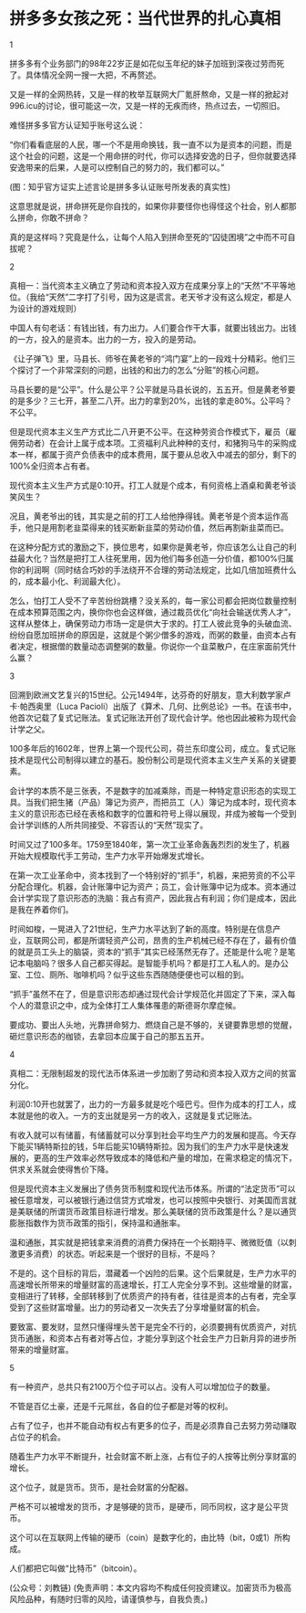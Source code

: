 # 拼多多女孩之死：当代世界的扎心真相

1

拼多多有个业务部门的98年22岁正是如花似玉年纪的妹子加班到深夜过劳而死了。具体情况全网一搜一大把，不再赘述。

又是一样的全网热转，又是一样的枚举互联网大厂氪肝熬命，又是一样的掀起对996.icu的讨论，很可能这一次，又是一样的无疾而终，热点过去，一切照旧。

难怪拼多多官方认证知乎账号这么说：

“你们看看底层的人民，哪一个不是用命换钱，我一直不以为是资本的问题，而是这个社会的问题，这是一个用命拼的时代，你可以选择安逸的日子，但你就要选择安逸带来的后果，人是可以控制自己的努力的，我们都可以。”

\(图：知乎官方证实上述言论是拼多多认证账号所发表的真实性\)

这意思就是说，拼命拼死是你自找的，如果你非要怪你也得怪这个社会，别人都那么拼命，你敢不拼命？

真的是这样吗？究竟是什么，让每个人陷入到拼命至死的“囚徒困境”之中而不可自拔呢？

2

真相一：当代资本主义确立了劳动和资本投入双方在成果分享上的“天然”不平等地位。（我给“天然”二字打了引号，因为这是谎言。老天爷才没有这么规定，都是人为设计的游戏规则）

中国人有句老话：有钱出钱，有力出力。人们要合作干大事，就要出钱出力。出钱的一方，投入的是资本。出力的一方，投入的是劳动。

《让子弹飞》里，马县长、师爷在黄老爷的“鸿门宴”上的一段戏十分精彩。他们三个探讨了一个非常深刻的问题，出钱的和出力的怎么“分赃”的核心问题。

马县长要的是“公平”。什么是公平？公平就是马县长说的，五五开。但是黄老爷要的是多少？三七开，甚至二八开。出力的拿到20%，出钱的拿走80%。公平吗？不公平。

但是现代资本主义生产方式比二八开更不公平。在这种劳资合作模式下，雇员（雇佣劳动者）在会计上属于成本项。工资福利凡此种种的支付，和猪狗马牛的采购成本一样，都属于资产负债表中的成本费用，属于要从总收入中减去的部分，剩下的100%全归资本占有者。

现代资本主义生产方式是0:10开。打工人就是个成本，有何资格上酒桌和黄老爷谈笑风生？

况且，黄老爷出的钱，其实是之前的打工人给他挣得钱。黄老爷是个资本运作高手，他只是用割老韭菜得来的钱买断新韭菜的劳动价值，然后再割新韭菜而已。

在这种分配方式的激励之下，换位思考，如果你是黄老爷，你应该怎么让自己的利益最大化？当然是把打工人往死里用，因为他们每多创造一分价值，都100%归属你的利润啊（同时结合巧妙的手法绕开不合理的劳动法规定，比如几倍加班费什么的，成本最小化、利润最大化）。

怎么，怕打工人受不了辛苦纷纷跳槽？没关系的，每一家公司都会把岗位数量控制在成本预算范围之内，换你你也会这样做，通过裁员优化“向社会输送优秀人才”，这样从整体上，确保劳动力市场一定是供大于求的。打工人彼此竞争的头破血流、纷纷自愿加班拼命的原因是，这就是个粥少僧多的游戏，而粥的数量，由资本占有者决定，根据僧的数量动态调整粥的数量。你说你一个韭菜散户，在庄家面前凭什么赢？

3

回溯到欧洲文艺复兴的15世纪。公元1494年，达芬奇的好朋友，意大利数学家卢卡·帕西奥里（Luca Pacioli）出版了《算术、几何、比例总论》一书。在该书中，他首次记载了复式记账法。复式记账法开创了现代会计学。他也因此被称为现代会计学之父。

100多年后的1602年，世界上第一个现代公司，荷兰东印度公司，成立。复式记账技术是现代公司制得以建立的基石。股份制公司是现代资本主义生产关系的关键要素。

会计学的本质不是三张表，不是数字的加减乘除，而是一种特定意识形态的实现工具。当我们把生猪（产品）簿记为资产，而把员工（人）簿记为成本时，现代资本主义的意识形态已经在表格和数字的位置和符号上得以展现，并成为被每一个受到会计学训练的人所共同接受、不容否认的“天然”现实了。

时间又过了100多年。1759至1840年，第一次工业革命轰轰烈烈的发生了，机器开始大规模取代手工劳动，生产力水平开始爆发式增长。

在第一次工业革命中，资本找到了一个特别好的“抓手”，机器，来把劳资的不公平分配合理化。机器，会计账簿中记为资产；员工，会计账簿中记为成本。资本通过会计学实现了意识形态的洗脑：我占有资产，因此我占有利润；你们是成本，因此是我在养着你们。

时间如梭，一晃进入了21世纪，生产力水平达到了新的高度。特别是在信息产业，互联网公司，都是所谓轻资产公司，昂贵的生产机械已经不存在了，最有价值的就是员工头上的脑袋，资本的“抓手”其实已经荡然无存了。还能是什么呢？是笔记本电脑吗？很多人自己都买得起。是智能手机吗？都是打工人私人的。是办公室、工位、厕所、咖啡机吗？似乎这些东西随随便便也可以租的到。

“抓手”虽然不在了，但是意识形态却通过现代会计学规范化并固定了下来，深入每个人的潜意识之中，成为全体打工人集体罹患的斯德哥尔摩症候。

要成功、要出人头地，光靠拼命努力、燃烧自己是不够的，关键要靠思想的觉醒，砸烂意识形态的枷锁，去拿回本应属于自己的那五五开。

4

真相二：无限制超发的现代法币体系进一步加剧了劳动和资本投入双方之间的贫富分化。

利润0:10开也就罢了，出力的一方最多就是吃个哑巴亏。但作为成本的打工人，成本就是他的收入。一方的支出就是另一方的收入，这就是复式记账法。

有收入就可以有储蓄，有储蓄就可以分享到社会平均生产力的发展和提高。今天存下能买1辆特斯拉的钱，5年后能买10辆特斯拉。因为我们的生产力水平是快速发展的，更高的生产效率必然导致成本的降低和产量的增加，在需求稳定的情况下，供求关系就会使得售价下降。

但是现代资本主义发展出了债务货币制度和现代法币体系。所谓的“法定货币”可以被任意增发，可以被银行通过信贷方式增发，也可以按照中央银行、对美国而言就是美联储的所谓货币政策目标进行增发。那么美联储的货币政策是什么？是以通货膨胀指数作为货币政策的指引，保持温和通胀率。

温和通胀，其实就是把钱拿来消费的消费力保持在一个长期持平、微微贬值（以刺激更多消费）的状态。听起来是一个很好的目标，不是吗？

不是的。这个目标的背后，潜藏着一个凶险的后果。这个后果就是，生产力水平的高速增长所带来的增量财富的高速增长，打工人完全分享不到。这些增量的财富，变相进行了转移，全部转移到了优质资产的持有者，往往是资本的占有者，完全享受到了这些财富增量。出力的劳动者又一次失去了分享增量财富的机会。

要致富、要发财，显然只懂得埋头苦干是完全不行的，必须要拥有优质资产，对抗货币通胀，和资本占有者对等占位，才能分享到这个社会生产力日新月异的进步所带来的增量财富。

5

有一种资产，总共只有2100万个位子可以占。没有人可以增加位子的数量。

不管是百亿土豪，还是千元屌丝，各自的位子都是对等的权利。

占有了位子，也并不能自动有权占有更多的位子，而是必须靠自己去努力劳动赚取占位子的机会。

随着生产力水平不断提升，社会财富不断上涨，占有位子的人按等比例分享财富的增长。

这个位子，就是货币。货币，是社会财富的分配器。

严格不可以被增发的货币，才是够硬的货币，是硬币，同币同权，这才是公平货币。

这个可以在互联网上传输的硬币（coin）是数字化的，由比特（bit，0或1）所构成。

人们都把它叫做“比特币”（bitcoin）。

\(公众号：刘教链\)  \(免责声明：本文内容均不构成任何投资建议。加密货币为极高风险品种，有随时归零的风险，请谨慎参与，自我负责。\)

